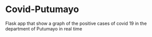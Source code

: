 # Covid-Putumayo
Flask app that show a graph of the positive cases of covid 19 in the department of Putumayo in real time
